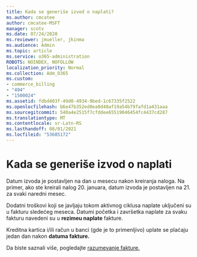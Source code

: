 ```yaml
---
title: Kada se generiše izvod o naplati?
ms.author: cmcatee
author: cmcatee-MSFT
manager: scotv
ms.date: 07/24/2020
ms.reviewer: jmueller, jkinma
ms.audience: Admin
ms.topic: article
ms.service: o365-administration
ROBOTS: NOINDEX, NOFOLLOW
localization_priority: Normal
ms.collection: Adm_O365
ms.custom:
- commerce_billing
- "494"
- "1500024"
ms.assetid: fdbd403f-49d0-4934-9bed-1c67335f2522
ms.openlocfilehash: b6e47b352ed0ea0d40af19a54b79fafd1a431aaa
ms.sourcegitcommit: 540a4e2515f7cfddee65519046454fc4437cd287
ms.translationtype: MT
ms.contentlocale: sr-Latn-RS
ms.lasthandoff: 08/01/2021
ms.locfileid: "53685172"
---
```

# <a name="when-is-the-billing-statement-generated"></a>Kada se generiše izvod o naplati

Datum izvoda je postavljen na dan u mesecu nakon kreiranja naloga. Na primer, ako ste kreirali nalog 20. januara, datum izvoda je postavljen na 21. za svaki naredni mesec.

Dodatni troškovi koji se javljaju tokom aktivnog ciklusa naplate uključeni su u fakturu sledećeg meseca. Datumi početka i završetka naplate za svaku fakturu navedeni su u **rezimeu naplate** fakture.

Kreditna kartica i/ili račun u banci (gde je to primenljivo) uplate se plaćaju jedan dan nakon **datuma fakture.**
  
Da biste saznali više, pogledajte [razumevanje fakture.](/microsoft-365/commerce/billing-and-payments/understand-your-invoice2)